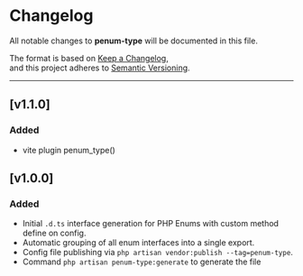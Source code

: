 # Changelog

All notable changes to **penum-type** will be documented in this file.

The format is based on [Keep a Changelog](https://keepachangelog.com/en/1.1.0/),  
and this project adheres to [Semantic Versioning](https://semver.org/).

---

## [v1.1.0]

### Added

- vite plugin penum_type()

## [v1.0.0]

### Added

- Initial `.d.ts` interface generation for PHP Enums with custom method define on config.
- Automatic grouping of all enum interfaces into a single export.
- Config file publishing via `php artisan vendor:publish --tag=penum-type`.
- Command `php artisan penum-type:generate` to generate the file
